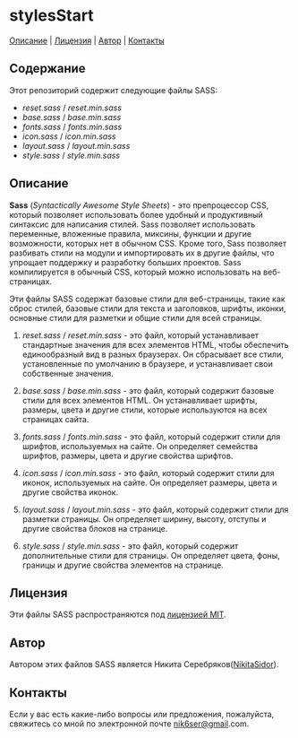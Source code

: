 # stylesStart
[Описание](#описание) | [Лицензия](#лицензия) | [Автор](#автор) | [Контакты](#контакты)

## Содержание

Этот репозиторий содержит следующие файлы SASS:

- _reset.sass_ / _reset.min.sass_
- _base.sass_ / _base.min.sass_
- _fonts.sass_ / _fonts.min.sass_
- _icon.sass_ / _icon.min.sass_
- _layout.sass_ / _layout.min.sass_
- _style.sass_ / _style.min.sass_


## Описание

**Sass** (_Syntactically Awesome Style Sheets_) - это препроцессор CSS, который позволяет использовать более удобный и продуктивный синтаксис для написания стилей. Sass позволяет использовать переменные, вложенные правила, миксины, функции и другие возможности, которых нет в обычном CSS. Кроме того, Sass позволяет разбивать стили на модули и импортировать их в другие файлы, что упрощает поддержку и разработку больших проектов. Sass компилируется в обычный CSS, который можно использовать на веб-страницах.

Эти файлы SASS содержат базовые стили для веб-страницы, такие как сброс стилей, базовые стили для текста и заголовков, шрифты, иконки, основные стили для разметки и общие стили для всей страницы.

1. _reset.sass_ / _reset.min.sass_ - это файл, который устанавливает стандартные значения для всех элементов HTML, чтобы обеспечить единообразный вид в разных браузерах. Он сбрасывает все стили, установленные по умолчанию в браузере, и устанавливает свои собственные значения.

2. _base.sass_ / _base.min.sass_ - это файл, который содержит базовые стили для всех элементов HTML. Он устанавливает шрифты, размеры, цвета и другие стили, которые используются на всех страницах сайта.

3. _fonts.sass_ / _fonts.min.sass_ - это файл, который содержит стили для шрифтов, используемых на сайте. Он определяет семейства шрифтов, размеры, цвета и другие свойства шрифтов.

4. _icon.sass_ / _icon.min.sass_ - это файл, который содержит стили для иконок, используемых на сайте. Он определяет размеры, цвета и другие свойства иконок.

5. _layout.sass_ / _layout.min.sass_ - это файл, который содержит стили для разметки страницы. Он определяет ширину, высоту, отступы и другие свойства блоков на странице.

6. _style.sass_ / _style.min.sass_ - это файл, который содержит дополнительные стили для страницы. Он определяет цвета, фоны, границы и другие свойства элементов на странице.

## Лицензия

Эти файлы SASS распространяются под [лицензией MIT](https://opensource.org/licenses/MIT).

## Автор

Автором этих файлов SASS является Никита Серебряков([NikitaSidor](https://github.com/NikitaSidor)).

## Контакты

Если у вас есть какие-либо вопросы или предложения, пожалуйста, свяжитесь со мной по электронной почте <nik6ser@gmail>.com.
